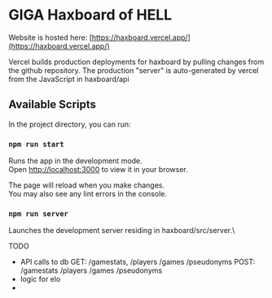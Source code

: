# GIGA Haxboard of HELL

Website is hosted here: [https://haxboard.vercel.app/](https://haxboard.vercel.app/)

Vercel builds production deployments for haxboard by pulling changes from the github repository.
The production "server" is auto-generated by vercel from the JavaScript in haxboard/api

## Available Scripts

In the project directory, you can run:

### `npm run start`

Runs the app in the development mode.\
Open [http://localhost:3000](http://localhost:3000) to view it in your browser.

The page will reload when you make changes.\
You may also see any lint errors in the console.

### `npm run server`

Launches the development server residing in haxboard/src/server.\



TODO
- API calls to db 
GET: /gamestats, /players /games /pseudonyms 
POST: /gamestats /players /games /pseudonyms
- logic for elo
- 
